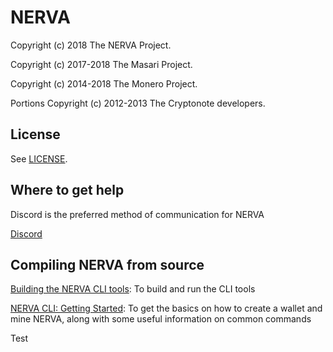 # NERVA

Copyright (c) 2018 The NERVA Project.

Copyright (c) 2017-2018 The Masari Project.

Copyright (c) 2014-2018 The Monero Project.

Portions Copyright (c) 2012-2013 The Cryptonote developers.


## License

See [LICENSE](LICENSE).

## Where to get help

Discord is the preferred method of communication for NERVA

[Discord](https://discord.gg/jsdbEns)

## Compiling NERVA from source

[Building the NERVA CLI tools](https://bitbucket.org/snippets/nerva-project/kejLB4/building-the-nerva-cli-tools): To build and run the CLI tools

[NERVA CLI: Getting Started](https://bitbucket.org/snippets/nerva-project/KeLrBy/nerva-cli-getting-started): To get the basics on how to create a wallet and mine NERVA, along with some useful information on common commands

Test